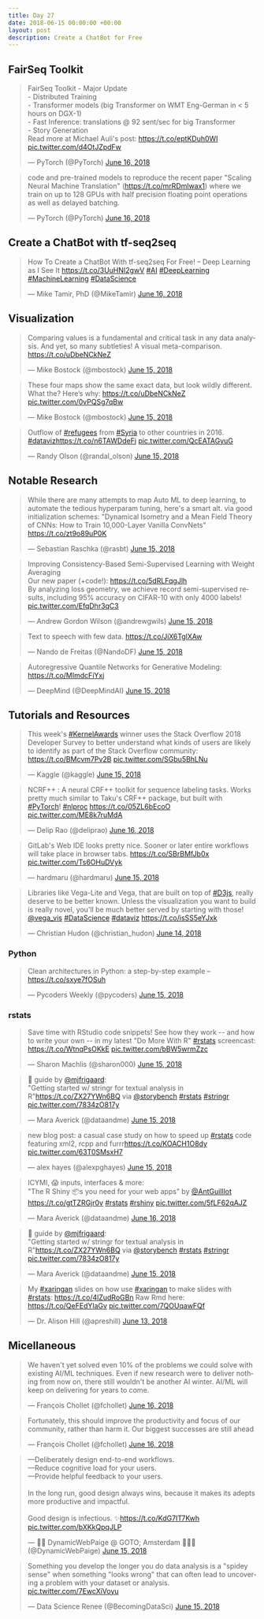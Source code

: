 ```yaml
---
title: Day 27
date: 2018-06-15 00:00:00 +00:00
layout: post
description: Create a ChatBot for Free
---
```


## FairSeq Toolkit
<amp-twitter width="400" height="400"
             layout="responsive"
             data-tweetid="1007778683447214080">
    <blockquote placeholder><p lang="en" dir="ltr">FairSeq Toolkit - Major Update<br>- Distributed Training<br>- Transformer models (big Transformer on WMT Eng-German in &lt; 5 hours on DGX-1)<br>- Fast Inference: translations @ 92 sent/sec for big Transformer<br>- Story Generation<br>Read more at Michael Auli&#39;s post: <a href="https://t.co/eptKDuh0WI">https://t.co/eptKDuh0WI</a> <a href="https://t.co/d4OtJZpdFw">pic.twitter.com/d4OtJZpdFw</a></p>&mdash; PyTorch (@PyTorch) <a href="https://twitter.com/PyTorch/status/1007778683447214080?ref_src=twsrc%5Etfw">June 16, 2018</a></blockquote>
</amp-twitter>

<amp-twitter width="400" height="400"
             layout="responsive"
             data-tweetid="1007779105582878720"
             data-conversation="none">
    <blockquote placeholder><p lang="en" dir="ltr">code and pre-trained models to reproduce the recent paper &quot;Scaling Neural Machine Translation&quot; (<a href="https://t.co/mrRDmlwax1">https://t.co/mrRDmlwax1</a>) where we train on up to 128 GPUs with half precision floating point operations as well as delayed batching.</p>&mdash; PyTorch (@PyTorch) <a href="https://twitter.com/PyTorch/status/1007779105582878720?ref_src=twsrc%5Etfw">June 16, 2018</a></blockquote>
</amp-twitter>

## Create a ChatBot with tf-seq2seq
<amp-twitter width="400" height="400"
             layout="responsive"
             data-tweetid="1007826098116354049">
    <blockquote placeholder><p lang="en" dir="ltr">How To Create a ChatBot With tf-seq2seq For Free! – Deep Learning as I See It <a href="https://t.co/3UuHNI2gwV">https://t.co/3UuHNI2gwV</a> <a href="https://twitter.com/hashtag/AI?src=hash&amp;ref_src=twsrc%5Etfw">#AI</a> <a href="https://twitter.com/hashtag/DeepLearning?src=hash&amp;ref_src=twsrc%5Etfw">#DeepLearning</a> <a href="https://twitter.com/hashtag/MachineLearning?src=hash&amp;ref_src=twsrc%5Etfw">#MachineLearning</a> <a href="https://twitter.com/hashtag/DataScience?src=hash&amp;ref_src=twsrc%5Etfw">#DataScience</a></p>&mdash; Mike Tamir, PhD (@MikeTamir) <a href="https://twitter.com/MikeTamir/status/1007826098116354049?ref_src=twsrc%5Etfw">June 16, 2018</a></blockquote>
</amp-twitter>

## Visualization
<amp-twitter width="400" height="400"
             layout="responsive"
             data-tweetid="1007714982564225024">
    <blockquote placeholder><p lang="en" dir="ltr">Comparing values is a fundamental and critical task in any data analysis. And yet, so many subtleties! A visual meta-comparison. <a href="https://t.co/uDbeNCkNeZ">https://t.co/uDbeNCkNeZ</a></p>&mdash; Mike Bostock (@mbostock) <a href="https://twitter.com/mbostock/status/1007714982564225024?ref_src=twsrc%5Etfw">June 15, 2018</a></blockquote>
</amp-twitter>

<amp-twitter width="400" height="400"
             layout="responsive"
             data-tweetid="1007720176177983488">
    <blockquote placeholder><p lang="en" dir="ltr">These four maps show the same exact data, but look wildly different. What the? Here’s why: <a href="https://t.co/uDbeNCkNeZ">https://t.co/uDbeNCkNeZ</a> <a href="https://t.co/0vPQSg7qBw">pic.twitter.com/0vPQSg7qBw</a></p>&mdash; Mike Bostock (@mbostock) <a href="https://twitter.com/mbostock/status/1007720176177983488?ref_src=twsrc%5Etfw">June 15, 2018</a></blockquote>
</amp-twitter>

<amp-twitter width="400" height="400"
             layout="responsive"
             data-tweetid="1007759601696043008">
    <blockquote placeholder><p lang="en" dir="ltr">Outflow of <a href="https://twitter.com/hashtag/refugees?src=hash&amp;ref_src=twsrc%5Etfw">#refugees</a> from <a href="https://twitter.com/hashtag/Syria?src=hash&amp;ref_src=twsrc%5Etfw">#Syria</a> to other countries in 2016. <a href="https://twitter.com/hashtag/dataviz?src=hash&amp;ref_src=twsrc%5Etfw">#dataviz</a><a href="https://t.co/n6TAWDdeFj">https://t.co/n6TAWDdeFj</a> <a href="https://t.co/QcEATAGyuG">pic.twitter.com/QcEATAGyuG</a></p>&mdash; Randy Olson (@randal_olson) <a href="https://twitter.com/randal_olson/status/1007759601696043008?ref_src=twsrc%5Etfw">June 15, 2018</a></blockquote>
</amp-twitter>

## Notable Research
<amp-twitter width="400" height="400"
             layout="responsive"
             data-tweetid="1007718328100671488">
    <blockquote placeholder><p lang="en" dir="ltr">While there are many attempts to map Auto ML to deep learning, to automate the tedious hyperparam tuning, here&#39;s a smart alt. via good initialization schemes: &quot;Dynamical Isometry and a Mean Field Theory of CNNs: How to Train 10,000-Layer Vanilla ConvNets&quot; <a href="https://t.co/zt9o89uP0K">https://t.co/zt9o89uP0K</a></p>&mdash; Sebastian Raschka (@rasbt) <a href="https://twitter.com/rasbt/status/1007718328100671488?ref_src=twsrc%5Etfw">June 15, 2018</a></blockquote>
</amp-twitter>

<amp-twitter width="400" height="400"
             layout="responsive"
             data-tweetid="1007423146125914113">
    <blockquote placeholder><p lang="en" dir="ltr">Improving Consistency-Based Semi-Supervised Learning with Weight Averaging<br>Our new paper (+code!): <a href="https://t.co/5dRLFqgJlh">https://t.co/5dRLFqgJlh</a> <br>By analyzing loss geometry, we achieve record semi-supervised results, including 95% accuracy on CIFAR-10 with only 4000 labels! <a href="https://t.co/EfqDhr3qC3">pic.twitter.com/EfqDhr3qC3</a></p>&mdash; Andrew Gordon Wilson (@andrewgwils) <a href="https://twitter.com/andrewgwils/status/1007423146125914113?ref_src=twsrc%5Etfw">June 15, 2018</a></blockquote>
</amp-twitter>

<amp-twitter width="400" height="400"
             layout="responsive"
             data-tweetid="1007603841003655168">
    <blockquote placeholder><p lang="en" dir="ltr">Text to speech with few data.  <a href="https://t.co/JiX6TglXAw">https://t.co/JiX6TglXAw</a></p>&mdash; Nando de Freitas (@NandoDF) <a href="https://twitter.com/NandoDF/status/1007603841003655168?ref_src=twsrc%5Etfw">June 15, 2018</a></blockquote>
</amp-twitter>

<amp-twitter width="400" height="400"
             layout="responsive"
             data-tweetid="1007607044633956353">
    <blockquote placeholder><p lang="en" dir="ltr">Autoregressive Quantile Networks for Generative Modeling: <a href="https://t.co/MImdcFiYxj">https://t.co/MImdcFiYxj</a></p>&mdash; DeepMind (@DeepMindAI) <a href="https://twitter.com/DeepMindAI/status/1007607044633956353?ref_src=twsrc%5Etfw">June 15, 2018</a></blockquote>
</amp-twitter>

## Tutorials and Resources
<amp-twitter width="400" height="400"
             layout="responsive"
             data-tweetid="1007715301662822400">
    <blockquote placeholder><p lang="en" dir="ltr">This week&#39;s <a href="https://twitter.com/hashtag/KernelAwards?src=hash&amp;ref_src=twsrc%5Etfw">#KernelAwards</a> winner uses the Stack Overflow 2018 Developer Survey to better understand what kinds of users are likely to identify as part of the Stack Overflow community: <a href="https://t.co/BMcvm7Pv2B">https://t.co/BMcvm7Pv2B</a> <a href="https://t.co/SGbu5BhLNu">pic.twitter.com/SGbu5BhLNu</a></p>&mdash; Kaggle (@kaggle) <a href="https://twitter.com/kaggle/status/1007715301662822400?ref_src=twsrc%5Etfw">June 15, 2018</a></blockquote>
</amp-twitter>

<amp-twitter width="400" height="400"
             layout="responsive"
             data-tweetid="1007817223350546432">
    <blockquote placeholder><p lang="en" dir="ltr">NCRF++ : A neural CRF++ toolkit for sequence labeling tasks. Works pretty much similar to Taku&#39;s CRF++ package, but built with <a href="https://twitter.com/hashtag/PyTorch?src=hash&amp;ref_src=twsrc%5Etfw">#PyTorch</a>! <a href="https://twitter.com/hashtag/nlproc?src=hash&amp;ref_src=twsrc%5Etfw">#nlproc</a> <a href="https://t.co/05ZL6bEcoO">https://t.co/05ZL6bEcoO</a> <a href="https://t.co/ME8k7ruMdA">pic.twitter.com/ME8k7ruMdA</a></p>&mdash; Delip Rao (@deliprao) <a href="https://twitter.com/deliprao/status/1007817223350546432?ref_src=twsrc%5Etfw">June 16, 2018</a></blockquote>
</amp-twitter>

<amp-twitter width="400" height="400"
             layout="responsive"
             data-tweetid="1007758146691973120">
    <blockquote placeholder><p lang="en" dir="ltr">GitLab&#39;s Web IDE looks pretty nice. Sooner or later entire workflows will take place in browser tabs. <a href="https://t.co/SBrBMfJb0x">https://t.co/SBrBMfJb0x</a> <a href="https://t.co/Ts6OHuDVyk">pic.twitter.com/Ts6OHuDVyk</a></p>&mdash; hardmaru (@hardmaru) <a href="https://twitter.com/hardmaru/status/1007758146691973120?ref_src=twsrc%5Etfw">June 15, 2018</a></blockquote>
</amp-twitter>

<amp-twitter width="400" height="400"
             layout="responsive"
             data-tweetid="1007284089244798976">
    <blockquote placeholder><p lang="en" dir="ltr">Libraries like Vega-Lite and Vega, that are built on top of <a href="https://twitter.com/hashtag/D3js?src=hash&amp;ref_src=twsrc%5Etfw">#D3js</a>, really deserve to be better known. Unless the visualization you want to build is really novel, you&#39;ll be much better served by starting with those! <a href="https://twitter.com/vega_vis?ref_src=twsrc%5Etfw">@vega_vis</a> <a href="https://twitter.com/hashtag/DataScience?src=hash&amp;ref_src=twsrc%5Etfw">#DataScience</a> <a href="https://twitter.com/hashtag/dataviz?src=hash&amp;ref_src=twsrc%5Etfw">#dataviz</a> <a href="https://t.co/isSS5eYJxk">https://t.co/isSS5eYJxk</a></p>&mdash; Christian Hudon (@christian_hudon) <a href="https://twitter.com/christian_hudon/status/1007284089244798976?ref_src=twsrc%5Etfw">June 14, 2018</a></blockquote>
</amp-twitter>

### Python
<amp-twitter width="400" height="400"
             layout="responsive"
             data-tweetid="1007692724424888321">
    <blockquote placeholder><p lang="en" dir="ltr">Clean architectures in Python: a step-by-step example – <a href="https://t.co/sxye7fOSuh">https://t.co/sxye7fOSuh</a></p>&mdash; Pycoders Weekly (@pycoders) <a href="https://twitter.com/pycoders/status/1007692724424888321?ref_src=twsrc%5Etfw">June 15, 2018</a></blockquote>
</amp-twitter>

### rstats
<amp-twitter width="400" height="400"
             layout="responsive"
             data-tweetid="1007594845664436224">
    <blockquote placeholder><p lang="en" dir="ltr">Save time with RStudio code snippets! See how they work -- and how to write your own -- in my latest &quot;Do More With R&quot; <a href="https://twitter.com/hashtag/rstats?src=hash&amp;ref_src=twsrc%5Etfw">#rstats</a> screencast: <a href="https://t.co/WtnqPsOKkE">https://t.co/WtnqPsOKkE</a> <a href="https://t.co/bBW5wrmZzc">pic.twitter.com/bBW5wrmZzc</a></p>&mdash; Sharon Machlis (@sharon000) <a href="https://twitter.com/sharon000/status/1007594845664436224?ref_src=twsrc%5Etfw">June 15, 2018</a></blockquote>
</amp-twitter>

<amp-twitter width="400" height="400"
             layout="responsive"
             data-tweetid="1007609170932256769">
    <blockquote placeholder><p lang="en" dir="ltr">🌟 guide by <a href="https://twitter.com/mjfrigaard?ref_src=twsrc%5Etfw">@mjfrigaard</a>:<br>&quot;Getting started w/ stringr for textual analysis in R&quot;<a href="https://t.co/ZX27YWn6BQ">https://t.co/ZX27YWn6BQ</a> via <a href="https://twitter.com/storybench?ref_src=twsrc%5Etfw">@storybench</a> <a href="https://twitter.com/hashtag/rstats?src=hash&amp;ref_src=twsrc%5Etfw">#rstats</a> <a href="https://twitter.com/hashtag/stringr?src=hash&amp;ref_src=twsrc%5Etfw">#stringr</a> <a href="https://t.co/7834zO817y">pic.twitter.com/7834zO817y</a></p>&mdash; Mara Averick (@dataandme) <a href="https://twitter.com/dataandme/status/1007609170932256769?ref_src=twsrc%5Etfw">June 15, 2018</a></blockquote>
</amp-twitter>

<amp-twitter width="400" height="400"
             layout="responsive"
             data-tweetid="1007669101764935681">
    <blockquote placeholder><p lang="en" dir="ltr">new blog post: a casual case study on how to speed up <a href="https://twitter.com/hashtag/rstats?src=hash&amp;ref_src=twsrc%5Etfw">#rstats</a> code featuring xml2, rcpp and furrr<a href="https://t.co/KOACH1O8dy">https://t.co/KOACH1O8dy</a> <a href="https://t.co/63T0SMsxH7">pic.twitter.com/63T0SMsxH7</a></p>&mdash; alex hayes (@alexpghayes) <a href="https://twitter.com/alexpghayes/status/1007669101764935681?ref_src=twsrc%5Etfw">June 15, 2018</a></blockquote>
</amp-twitter>

<amp-twitter width="400" height="400"
             layout="responsive"
             data-tweetid="1007807231646150656">
    <blockquote placeholder><p lang="en" dir="ltr">ICYMI, 😱 inputs, interfaces &amp; more: <br>&quot;The R Shiny 📦s you need for your web apps&quot; by <a href="https://twitter.com/AntGuilllot?ref_src=twsrc%5Etfw">@AntGuilllot</a> <a href="https://t.co/gtTZRGjr0v">https://t.co/gtTZRGjr0v</a> <a href="https://twitter.com/hashtag/rstats?src=hash&amp;ref_src=twsrc%5Etfw">#rstats</a> <a href="https://twitter.com/hashtag/rshiny?src=hash&amp;ref_src=twsrc%5Etfw">#rshiny</a> <a href="https://t.co/5fLF62qAJZ">pic.twitter.com/5fLF62qAJZ</a></p>&mdash; Mara Averick (@dataandme) <a href="https://twitter.com/dataandme/status/1007807231646150656?ref_src=twsrc%5Etfw">June 16, 2018</a></blockquote>
</amp-twitter>

<amp-twitter width="400" height="400"
             layout="responsive"
             data-tweetid="1007609170932256769">
    <blockquote placeholder><p lang="en" dir="ltr">🌟 guide by <a href="https://twitter.com/mjfrigaard?ref_src=twsrc%5Etfw">@mjfrigaard</a>:<br>&quot;Getting started w/ stringr for textual analysis in R&quot;<a href="https://t.co/ZX27YWn6BQ">https://t.co/ZX27YWn6BQ</a> via <a href="https://twitter.com/storybench?ref_src=twsrc%5Etfw">@storybench</a> <a href="https://twitter.com/hashtag/rstats?src=hash&amp;ref_src=twsrc%5Etfw">#rstats</a> <a href="https://twitter.com/hashtag/stringr?src=hash&amp;ref_src=twsrc%5Etfw">#stringr</a> <a href="https://t.co/7834zO817y">pic.twitter.com/7834zO817y</a></p>&mdash; Mara Averick (@dataandme) <a href="https://twitter.com/dataandme/status/1007609170932256769?ref_src=twsrc%5Etfw">June 15, 2018</a></blockquote>
</amp-twitter>

<amp-twitter width="400" height="400"
             layout="responsive"
             data-tweetid="1007039298682552320">
    <blockquote placeholder><p lang="en" dir="ltr">My <a href="https://twitter.com/hashtag/xaringan?src=hash&amp;ref_src=twsrc%5Etfw">#xaringan</a> slides on how use <a href="https://twitter.com/hashtag/xaringan?src=hash&amp;ref_src=twsrc%5Etfw">#xaringan</a> to make slides with <a href="https://twitter.com/hashtag/rstats?src=hash&amp;ref_src=twsrc%5Etfw">#rstats</a>: <a href="https://t.co/4lZudRoGBn">https://t.co/4lZudRoGBn</a> Raw Rmd here: <a href="https://t.co/QeFEdYlaGv">https://t.co/QeFEdYlaGv</a> <a href="https://t.co/7QOUqawFQf">pic.twitter.com/7QOUqawFQf</a></p>&mdash; Dr. Alison Hill (@apreshill) <a href="https://twitter.com/apreshill/status/1007039298682552320?ref_src=twsrc%5Etfw">June 13, 2018</a></blockquote>
</amp-twitter>

## Micellaneous
<amp-twitter width="400" height="400"
             layout="responsive"
             data-tweetid="1007822339793289216">
    <blockquote placeholder><p lang="en" dir="ltr">We haven&#39;t yet solved even 10% of the problems we could solve with existing AI/ML techniques. Even if new research were to deliver nothing from now on, there still wouldn&#39;t be another AI winter. AI/ML will keep on delivering for years to come.</p>&mdash; François Chollet (@fchollet) <a href="https://twitter.com/fchollet/status/1007822339793289216?ref_src=twsrc%5Etfw">June 16, 2018</a></blockquote>
</amp-twitter>

<amp-twitter width="400" height="400"
             layout="responsive"
             data-tweetid="1007823733560508416">
    <blockquote placeholder><p lang="en" dir="ltr">Fortunately, this should improve the productivity and focus of our community, rather than harm it. Our biggest successes are still ahead</p>&mdash; François Chollet (@fchollet) <a href="https://twitter.com/fchollet/status/1007823733560508416?ref_src=twsrc%5Etfw">June 16, 2018</a></blockquote>
</amp-twitter>

<amp-twitter width="400" height="400"
             layout="responsive"
             data-tweetid="1007718944285732864">
    <blockquote placeholder><p lang="en" dir="ltr">—Deliberately design end-to-end workflows.<br>—Reduce cognitive load for your users.<br>—Provide helpful feedback to your users.<br><br>In the long run, good design always wins, because it makes its adepts more productive and impactful.<br><br>Good design is infectious. ✨<a href="https://t.co/KdG7IT7Kwh">https://t.co/KdG7IT7Kwh</a> <a href="https://t.co/bXKkQpqJLP">pic.twitter.com/bXKkQpqJLP</a></p>&mdash; 👩‍💻 DynamicWebPaige @ GOTO; Amsterdam 🌷🇳🇱 (@DynamicWebPaige) <a href="https://twitter.com/DynamicWebPaige/status/1007718944285732864?ref_src=twsrc%5Etfw">June 15, 2018</a></blockquote>
</amp-twitter>

<amp-twitter width="400" height="400"
             layout="responsive"
             data-tweetid="1007729099660582912">
    <blockquote placeholder><p lang="en" dir="ltr">Something you develop the longer you do data analysis is a &quot;spidey sense&quot; when something &quot;looks wrong&quot; that can often lead to uncovering a problem with your dataset or analysis. <a href="https://t.co/7EwcXiVoyu">pic.twitter.com/7EwcXiVoyu</a></p>&mdash; Data Science Renee (@BecomingDataSci) <a href="https://twitter.com/BecomingDataSci/status/1007729099660582912?ref_src=twsrc%5Etfw">June 15, 2018</a></blockquote>
</amp-twitter>
